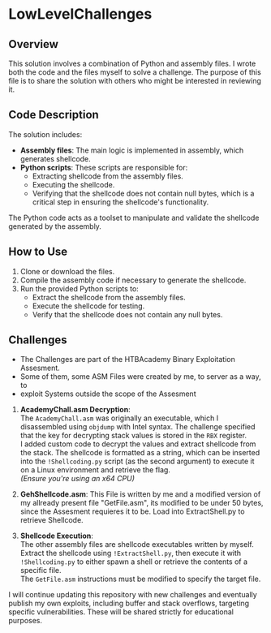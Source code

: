 # LowLevelChallenges

## Overview
This solution involves a combination of Python and assembly files. I wrote both the code and the files myself to solve a challenge. The purpose of this file is to share the solution with others who might be interested in reviewing it.

## Code Description
The solution includes:
- **Assembly files**: The main logic is implemented in assembly, which generates shellcode.
- **Python scripts**: These scripts are responsible for:
  - Extracting shellcode from the assembly files.
  - Executing the shellcode.
  - Verifying that the shellcode does not contain null bytes, which is a critical step in ensuring the shellcode's functionality.

The Python code acts as a toolset to manipulate and validate the shellcode generated by the assembly.

## How to Use
1. Clone or download the files.
2. Compile the assembly code if necessary to generate the shellcode.
3. Run the provided Python scripts to:
   - Extract the shellcode from the assembly files.
   - Execute the shellcode for testing.
   - Verify that the shellcode does not contain any null bytes.

## Challenges
- The Challenges are part of the HTBAcademy Binary Exploitation Assesment.
- Some of them, some ASM Files were created by me, to server as a way, to 
- exploit Systems outside the scope of the Assesment

1. **AcademyChall.asm Decryption**:  
   The `AcademyChall.asm` was originally an executable, which I disassembled using `objdump` with Intel syntax. The challenge specified that the key for decrypting stack values is stored in the `RBX` register.  
   I added custom code to decrypt the values and extract shellcode from the stack. The shellcode is formatted as a string, which can be inserted into the `!Shellcoding.py` script (as the second argument) to execute it on a Linux environment and retrieve the flag.  
   *(Ensure you're using an x64 CPU)*
2. **GehShellcode.asm**:
    This File is written by me and a modified version of my allready present file "GetFile.asm", its modified to be under 50 bytes, since the Assesment requieres it to be.
    Load into ExtractShell.py to retrieve Shellcode.

3. **Shellcode Execution**:  
   The other assembly files are shellcode executables written by myself. Extract the shellcode using `!ExtractShell.py`, then execute it with `!Shellcoding.py` to either spawn a shell or retrieve the contents of a specific file.  
   The `GetFile.asm` instructions must be modified to specify the target file.

I will continue updating this repository with new challenges and eventually publish my own exploits, including buffer and stack overflows, targeting specific vulnerabilities. These will be shared strictly for educational purposes.





